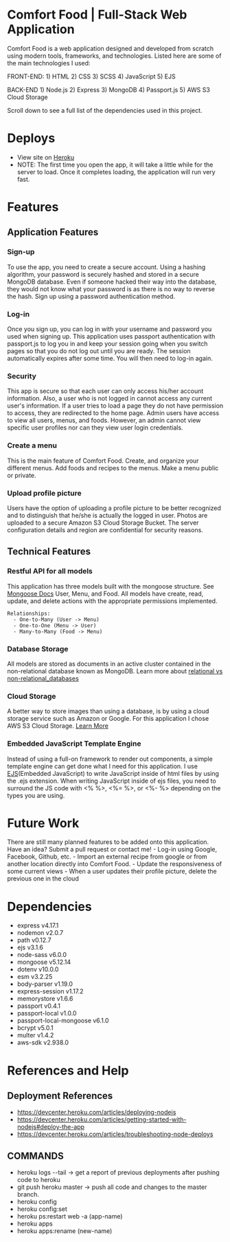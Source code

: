 # Comfort Food | Full-Stack Web Application

Comfort Food is a web application designed and developed from scratch using modern tools, frameworks, and technologies. 
Listed here are some of the main technologies I used:

  FRONT-END: 
    1) HTML
    2) CSS
    3) SCSS
    4) JavaScript
    5) EJS


  BACK-END
    1) Node.js
    2) Express
    3) MongoDB
    4) Passport.js
    5) AWS S3 Cloud Storage

Scroll down to see a full list of the dependencies used in this project.

# Deploys
 - View site on [Heroku](https://comfort-food.herokuapp.com/)
 - NOTE: The first time you open the app, it will take a little while for the server to load. Once it completes loading, the application will run very fast.

# Features

## Application Features
### Sign-up
  To use the app, you need to create a secure account. Using a hashing algorithm, your password is securely hashed and stored in a secure MongoDB database. Even if someone hacked their way into the database, they would not know what your password is as there is no way to reverse the hash.
  Sign up using a password authentication method.

### Log-in
  Once you sign up, you can log in with your username and password you used when signing up. This application uses passport authentication with passport.js to log you in and keep your session going when you switch pages so that you do not log out until you are ready. The session automatically expires after some time. You will then need to log-in again.

### Security
  This app is secure so that each user can only access his/her account information. Also, a user who is not logged in cannot access any current user's information. If a user tries to load a page they do not have permission to access, they are redirected to the home page.
  Admin users have access to view all users, menus, and foods. However, an admin cannot view specific user profiles nor can they view user login credentials.

### Create a menu
  This is the main feature of Comfort Food. Create, and organize your different menus. Add foods and recipes to the menus. Make a menu public or private. 

### Upload profile picture
  Users have the option of uploading a profile picture to be better recognized and to distinguish that he/she is actually the logged in user. Photos are uploaded to a secure Amazon S3 Cloud Storage Bucket. The server configuration details and region are confidential for security reasons.

## Technical Features

### Restful API for all models
  This application has three models built with the mongoose structure.
    See [Mongoose Docs](https://mongoosejs.com/docs/api.html)
    User, Menu, and Food.
    All models have create, read, update, and delete actions with the appropriate permissions implemented.

    Relationships:
      - One-to-Many (User -> Menu)
      - One-to-One (Menu -> User)
      - Many-to-Many (Food -> Menu)
  
### Database Storage
  All models are stored as documents in an active cluster contained in the non-relational database known as MongoDB.
  Learn more about [relational vs non-relational_databases](https://www.pluralsight.com/blog/software-development/relational-vs-non-relational-databases)

### Cloud Storage
  A better way to store images than using a database, is by using a cloud storage service such as Amazon or Google. For this application I chose AWS S3 Cloud Storage. 
  [Learn More](https://docs.aws.amazon.com/AmazonS3/latest/userguide/Welcome.html)

### Embedded JavaScript Template Engine
  Instead of using a full-on framework to render out components, a simple template engine can get done what I need for this application. 
  I use [EJS](https://ejs.co/)(Embedded JavaScript) to write JavaScript inside of html files by using the .ejs extension.
  When writing JavaScript inside of ejs files, you need to surround the JS code with <% %>, <%= %>, or <%- %> depending on the types you are using.

# Future Work
  There are still many planned features to be added onto this application. Have an idea? Submit a pull request or contact me!
    - Log-in using Google, Facebook, Github, etc.
    - Import an external recipe from google or from another location directly into Comfort Food.
    - Update the responsiveness of some current views
    - When a user updates their profile picture, delete the previous one in the cloud

# Dependencies
  - express v4.17.1
  - nodemon v2.0.7
  - path v0.12.7
  - ejs v3.1.6
  - node-sass v6.0.0
  - mongoose v5.12.14
  - dotenv v10.0.0
  - esm v3.2.25
  - body-parser v1.19.0
  - express-session v1.17.2
  - memorystore v1.6.6
  - passport v0.4.1
  - passport-local v1.0.0
  - passport-local-mongoose v6.1.0
  - bcrypt v5.0.1
  - multer v1.4.2
  - aws-sdk v2.938.0

# References and Help

## Deployment References
 - https://devcenter.heroku.com/articles/deploying-nodejs
 - https://devcenter.heroku.com/articles/getting-started-with-nodejs#deploy-the-app
 - https://devcenter.heroku.com/articles/troubleshooting-node-deploys

## COMMANDS
 - heroku logs --tail -> get a report of previous deployments after pushing code to heroku
 - git push heroku master -> push all code and changes to the master branch.
 - heroku config
 - heroku config:set
 - heroku ps:restart web -a (app-name) 
 - heroku apps
 - heroku apps:rename (new-name)
